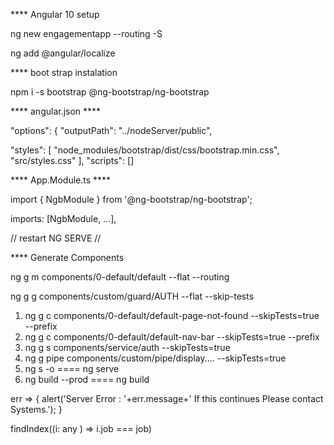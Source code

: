 **** Angular 10 setup

ng new engagementapp --routing -S

ng add @angular/localize

**** boot strap instalation

npm i -s bootstrap @ng-bootstrap/ng-bootstrap

**** angular.json ****

"options": { "outputPath": "../nodeServer/public",

"styles": [ 
    "node_modules/bootstrap/dist/css/bootstrap.min.css",
    "src/styles.css" ],
"scripts": []

**** App.Module.ts ****

import { NgbModule } from '@ng-bootstrap/ng-bootstrap';

imports: [NgbModule, ...],

// restart NG SERVE //

**** Generate Components

ng g m components/0-default/default --flat --routing

ng g g components/custom/guard/AUTH --flat --skip-tests

1. ng g c components/0-default/default-page-not-found --skipTests=true --prefix 
1. ng g c components/0-default/default-nav-bar --skipTests=true --prefix 
2. ng g s components/service/auth --skipTests=true 
3. ng g pipe components/custom/pipe/display.... --skipTests=true 
3. ng s -o ==== ng serve 
4. ng build --prod ==== ng build

err =>  {
  alert('Server Error : '+err.message+' If this continues Please contact Systems.');
}

findIndex((i: any ) => i.job === job)
